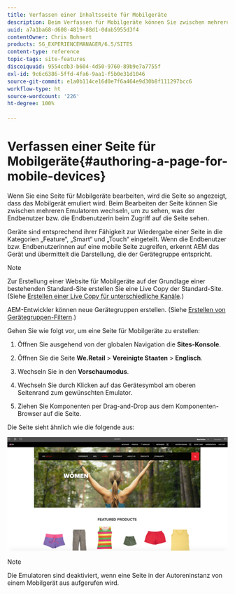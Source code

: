 ```yaml
---
title: Verfassen einer Inhaltsseite für Mobilgeräte
description: Beim Verfassen für Mobilgeräte können Sie zwischen mehreren Emulatoren wechseln, um zu sehen, was die Endbenutzenden sehen.
uuid: a7a1ba68-d608-4819-88d1-0dab5955d3f4
contentOwner: Chris Bohnert
products: SG_EXPERIENCEMANAGER/6.5/SITES
content-type: reference
topic-tags: site-features
discoiquuid: 9554cdb3-b604-4d50-9760-89b9e7a7755f
exl-id: 9c6c6386-5ffd-4fa6-9aa1-f5b0e31d1046
source-git-commit: e1a0b114ce16d0e7f6a464e9d30b8f111297bcc6
workflow-type: ht
source-wordcount: '226'
ht-degree: 100%

---
```


# Verfassen einer Seite für Mobilgeräte{#authoring-a-page-for-mobile-devices}

Wenn Sie eine Seite für Mobilgeräte bearbeiten, wird die Seite so angezeigt, dass das Mobilgerät emuliert wird. Beim Bearbeiten der Seite können Sie zwischen mehreren Emulatoren wechseln, um zu sehen, was der Endbenutzer bzw. die Endbenutzerin beim Zugriff auf die Seite sehen.

Geräte sind entsprechend ihrer Fähigkeit zur Wiedergabe einer Seite in die Kategorien „Feature“, „Smart“ und „Touch“ eingeteilt. Wenn die Endbenutzer bzw. Endbenutzerinnen auf eine mobile Seite zugreifen, erkennt AEM das Gerät und übermittelt die Darstellung, die der Gerätegruppe entspricht.

>[!NOTE]
>
>Zur Erstellung einer Website für Mobilgeräte auf der Grundlage einer bestehenden Standard-Site erstellen Sie eine Live Copy der Standard-Site. (Siehe [Erstellen einer Live Copy für unterschiedliche Kanäle](/help/sites-administering/msm-livecopy.md).)
>
>AEM-Entwickler können neue Gerätegruppen erstellen. (Siehe [Erstellen von Gerätegruppen-Filtern](/help/sites-developing/groupfilters.md).)

Gehen Sie wie folgt vor, um eine Seite für Mobilgeräte zu erstellen:

1. Öffnen Sie ausgehend von der globalen Navigation die **Sites-Konsole**.
1. Öffnen Sie die Seite **We.Retail** > **Vereinigte Staaten** > **Englisch**.

1. Wechseln Sie in den **Vorschaumodus**.
1. Wechseln Sie durch Klicken auf das Gerätesymbol am oberen Seitenrand zum gewünschten Emulator.
1. Ziehen Sie Komponenten per Drag-and-Drop aus dem Komponenten-Browser auf die Seite.

Die Seite sieht ähnlich wie die folgende aus:

![mobileipademu](assets/mobileipademu.png)

>[!NOTE]
>
>Die Emulatoren sind deaktiviert, wenn eine Seite in der Autoreninstanz von einem Mobilgerät aus aufgerufen wird.
